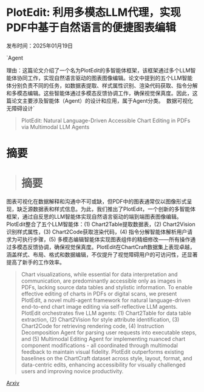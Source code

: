 # PlotEdit: 利用多模态LLM代理，实现PDF中基于自然语言的便捷图表编辑

发布时间：2025年01月19日

`Agent

理由：这篇论文介绍了一个名为PlotEdit的多智能体框架，该框架通过多个LLM智能体协同工作，实现自然语言驱动的图表图像编辑。论文中提到的五个LLM智能体分别负责不同的任务，如数据表提取、样式属性识别、渲染代码获取、指令分解和多模态编辑。这些智能体通过多模态反馈协调工作，确保视觉保真度。因此，这篇论文主要涉及智能体（Agent）的设计和应用，属于Agent分类。` `数据可视化` `无障碍设计`

> PlotEdit: Natural Language-Driven Accessible Chart Editing in PDFs via Multimodal LLM Agents

# 摘要

> # 摘要
图表可视化在数据解释和沟通中不可或缺，但PDF中的图表通常仅以图像形式呈现，缺乏源数据表和样式信息。为此，我们推出了PlotEdit，一个创新的多智能体框架，通过自反思的LLM智能体实现自然语言驱动的端到端图表图像编辑。PlotEdit整合了五个LLM智能体：(1) Chart2Table提取数据表，(2) Chart2Vision识别样式属性，(3) Chart2Code获取渲染代码，(4) 指令分解智能体解析用户请求为可执行步骤，(5) 多模态编辑智能体实现图表组件的精细修改——所有操作通过多模态反馈协调，确保视觉保真度。PlotEdit在ChartCraft数据集上表现卓越，涵盖样式、布局、格式和数据编辑，不仅提升了视觉障碍用户的可访问性，还显著提高了新手的工作效率。

> Chart visualizations, while essential for data interpretation and communication, are predominantly accessible only as images in PDFs, lacking source data tables and stylistic information. To enable effective editing of charts in PDFs or digital scans, we present PlotEdit, a novel multi-agent framework for natural language-driven end-to-end chart image editing via self-reflective LLM agents. PlotEdit orchestrates five LLM agents: (1) Chart2Table for data table extraction, (2) Chart2Vision for style attribute identification, (3) Chart2Code for retrieving rendering code, (4) Instruction Decomposition Agent for parsing user requests into executable steps, and (5) Multimodal Editing Agent for implementing nuanced chart component modifications - all coordinated through multimodal feedback to maintain visual fidelity. PlotEdit outperforms existing baselines on the ChartCraft dataset across style, layout, format, and data-centric edits, enhancing accessibility for visually challenged users and improving novice productivity.

[Arxiv](https://arxiv.org/abs/2501.11233)
